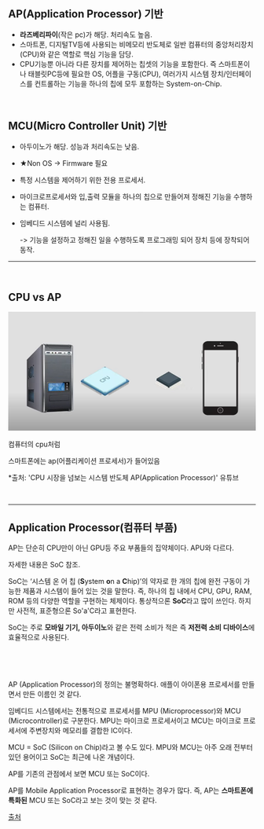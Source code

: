 ## AP(Application Processor) 기반 

- **라즈베리파이**(작은 pc)가 해당.  처리속도 높음. 
- 스마트폰, 디지털TV등에 사용되는 비메모리 반도체로 일반 컴퓨터의 중앙처리장치(CPU)와 같은 역할로 핵심 기능을 담당.
- CPU기능뿐 아니라 다른 장치를 제어하는 칩셋의 기능을 포함한다. 즉 스마트폰이나 태블릿PC등에 필요한 OS, 어플을 구동(CPU), 여러가지 시스템 장치/인터페이스를 컨트롤하는 기능을 하나의 칩에 모두 포함하는 System-on-Chip.

​    

##  MCU(Micro Controller Unit) 기반

- 아두이노가 해당.  성능과 처리속도는 낮음.

- ★Non OS -> Firmware 필요

- 특정 시스템을 제어하기 위한 전용 프로세서.

- 마이크로프로세서와 입,출력 모듈을 하나의 칩으로 만들어져 정해진 기능을 수행하는 컴퓨터.

- 임베디드 시스템에 널리 사용됨.

  -> 기능을 설정하고 정해진 일을 수행하도록 프로그래밍 되어 장치 등에 장착되어 동작.

---

​    

## CPU vs AP

<IMG src="../source/cpu ap.png">

컴퓨터의 cpu처럼

스마트폰에는 ap(어플리케이션 프로세서)가 들어있음

*출처: 'CPU 시장을 넘보는 시스템 반도체 AP(Application Processor)' 유튜브

​    

---

## Application Processor(컴퓨터 부품)

AP는 단순히 CPU만이 아닌 GPU등 주요 부품들의 집약체이다. APU와 다르다.

자세한 내용은 SoC 참조.

SoC는 ‘시스템 온 어 칩 (**S**ystem **o**n a **C**hip)’의 약자로 한 개의 칩에 완전 구동이 가능한 제품과 시스템이 들어 있는 것을 말한다. 즉, 하나의 칩 내에서 CPU, GPU, RAM, ROM 등의 다양한 역할을 구현하는 체제이다. 통상적으론 **SoC**라고 많이 쓰인다. 하지만 사전적, 표준형으론 So'a'C라고 표현한다.

SoC는 주로 **모바일 기기, 아두이노**와 같은 전력 소비가 적은 즉 **저전력 소비 디바이스**에 효율적으로 사용된다. 

​    

​    

AP (Application Processor)의 정의는 불명확하다. 애플이 아이폰용 프로세서를 만들면서 만든 이름인 것 같다.



임베디드 시스템에서는 전통적으로 프로세서를 MPU (Microprocessor)와 MCU (Microcontroller)로 구분한다. MPU는 마이크로 프로세서이고 MCU는 마이크로 프로세서에 주변장치와 메모리를 결합한 IC이다.



MCU = SoC (Silicon on Chip)라고 볼 수도 있다. MPU와 MCU는 아주 오래 전부터 있던 용어이고 SoC는 최근에 나온 개념이다.



AP를 기존의 관점에서 보면 MCU 또는 SoC이다.



AP를 Mobile Application Processor로 표현하는 경우가 많다. 즉, AP는 **스마트폰에 특화된** MCU 또는 SoC라고 보는 것이 맞는 것 같다.

[출처](https://article2.tistory.com/608)

